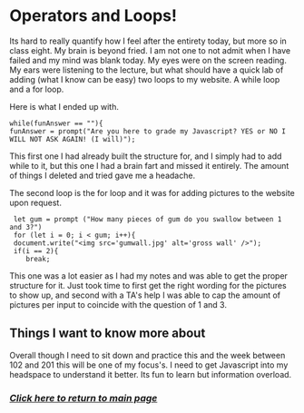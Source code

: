 # Operators and Loops!

Its hard to really quantify how I feel after the entirety today, but more so in class eight. My brain is beyond fried. I am not one to not admit when I have failed and my mind was blank today. My eyes were on the screen reading. My ears were listening to the lecture, but what should have a quick lab of adding (what I know can be easy) two loops to my website. A while loop and a for loop.

Here is what I ended up with.

    while(funAnswer == ""){
    funAnswer = prompt("Are you here to grade my Javascript? YES or NO I WILL NOT ASK AGAIN! (I will)");

This first one I had already built the structure for, and I simply had to add while to it, but this one I had a brain fart and missed it entirely. The amount of things I deleted and tried gave me a headache.

The second loop is the for loop and it was for adding pictures to the website upon request.

     let gum = prompt ("How many pieces of gum do you swallow between 1 and 3?")
     for (let i = 0; i < gum; i++){
     document.write("<img src='gumwall.jpg' alt='gross wall' />");
     if(i == 2){
        break;

This one was a lot easier as I had my notes and was able to get the proper structure for it. Just took time to first get the right wording for the pictures to show up, and second with a TA's help I was able to cap the amount of pictures per input to coincide with the question of 1 and 3.

## Things I want to know more about

Overall though I need to sit down and practice this and the week between 102 and 201 this will be one of my focus's. I need to get Javascript into my headspace to understand it better. Its fun to learn but information overload.

### [*Click here to return to main page*](../README.md)